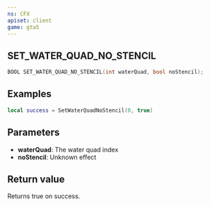 ```yaml
---
ns: CFX
apiset: client
game: gta5
---
```

## SET_WATER_QUAD_NO_STENCIL

```c
BOOL SET_WATER_QUAD_NO_STENCIL(int waterQuad, bool noStencil);
```
## Examples

```lua
local success = SetWaterQuadNoStencil(0, true)
```

## Parameters
* **waterQuad**: The water quad index
* **noStencil**: Unknown effect

## Return value
Returns true on success.